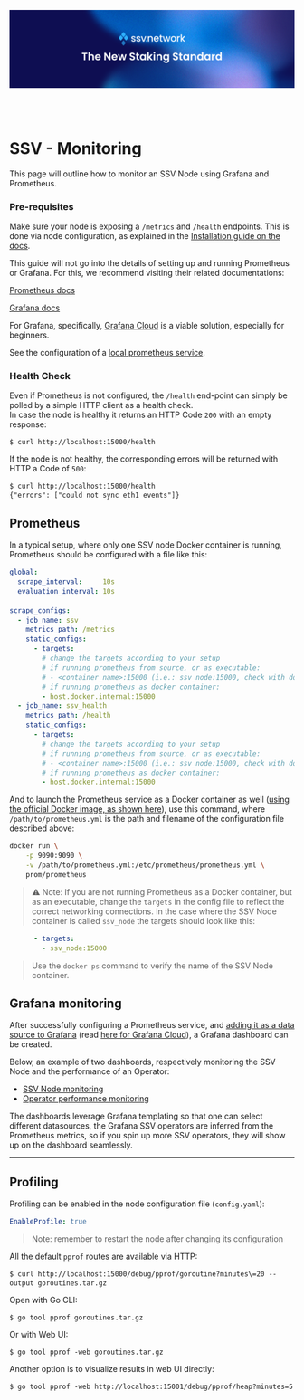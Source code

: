 [<img src="../docs/resources/ssv_header_image.png" >](https://www.bloxstaking.com/)

<br>
<br>


# SSV - Monitoring

This page will outline how to monitor an SSV Node using Grafana and Prometheus.
### Pre-requisites
Make sure your node is exposing a `/metrics` and `/health` endpoints. This is done via node configuration, as explained in the [Installation guide on the docs](https://docs.ssv.network/run-a-node/operator-node/installation#create-configuration-file).

This guide will not go into the details of setting up and running Prometheus or Grafana. For this, we recommend visiting their related documentations:

[Prometheus docs](https://prometheus.io/docs/introduction/overview/)

[Grafana docs](https://grafana.com/docs/)

For Grafana, specifically, [Grafana Cloud](https://grafana.com/docs/grafana-cloud/) is a viable solution, especially for beginners.

See the configuration of a [local prometheus service](prometheus/prometheus.yaml).

### Health Check

Even if Prometheus is not configured, the `/health` end-point can simply be polled by a simple HTTP client as a health check. \
In case the node is healthy it returns an HTTP Code `200` with an empty response:
```shell
$ curl http://localhost:15000/health
```

If the node is not healthy, the corresponding errors will be returned with HTTP a Code of `500`:
```shell
$ curl http://localhost:15000/health
{"errors": ["could not sync eth1 events"]}
```

## Prometheus

In a typical setup, where only one SSV node Docker container is running, Prometheus should be configured with a file like this:

```yaml
global:
  scrape_interval:     10s
  evaluation_interval: 10s

scrape_configs:
  - job_name: ssv
    metrics_path: /metrics
    static_configs:
      - targets:
        # change the targets according to your setup
        # if running prometheus from source, or as executable:
        # - <container_name>:15000 (i.e.: ssv_node:15000, check with docker ps command)
        # if running prometheus as docker container:
        - host.docker.internal:15000
  - job_name: ssv_health
    metrics_path: /health
    static_configs:
      - targets:
        # change the targets according to your setup
        # if running prometheus from source, or as executable:
        # - <container_name>:15000 (i.e.: ssv_node:15000, check with docker ps command)
        # if running prometheus as docker container:
        - host.docker.internal:15000

```

And to launch the Prometheus service as a Docker container as well ([using the official Docker image, as shown here](https://hub.docker.com/r/prom/prometheus)), use this command, where `/path/to/prometheus.yml` is the path and filename of the configuration file described above:

```bash
docker run \
    -p 9090:9090 \
    -v /path/to/prometheus.yml:/etc/prometheus/prometheus.yml \
    prom/prometheus
```


> ⚠️ Note: If you are not running Prometheus as a Docker container, but as an executable, change the `targets` in the config file to reflect the correct networking connections. In the case where the SSV Node container is called `ssv_node` the targets should look like this:

```yaml
      - targets:
        - ssv_node:15000
```

> Use the `docker ps` command to verify the name of the SSV Node container.

## Grafana monitoring

After successfully configuring a Prometheus service, and [adding it as a data source to Grafana](https://grafana.com/docs/grafana/latest/datasources/prometheus/configure-prometheus-data-source/) (read [here for Grafana Cloud](https://grafana.com/docs/grafana-cloud/connect-externally-hosted/data-sources/prometheus/configure-prometheus-data-source/)), a Grafana dashboard can be created.

Below, an example of two dashboards, respectively monitoring the SSV Node and the performance of an Operator:

* [SSV Node monitoring](grafana/dashboard_ssv_node.json)
* [Operator performance monitoring](grafana/dashboard_ssv_operator_performance.json.json)

The dashboards leverage Grafana templating so that one can select different datasources, the Grafana SSV operators are inferred from the Prometheus metrics, so if you spin up more SSV operators, they will show up on the dashboard seamlessly. 

--- 
## Profiling

Profiling can be enabled in the node configuration file (`config.yaml`):
```yaml
EnableProfile: true
```
> Note: remember to restart the node after changing its configuration

All the default `pprof` routes are available via HTTP:
```shell
$ curl http://localhost:15000/debug/pprof/goroutine?minutes\=20 --output goroutines.tar.gz
```

Open with Go CLI:
```shell
$ go tool pprof goroutines.tar.gz
```

Or with Web UI:
```shell
$ go tool pprof -web goroutines.tar.gz
```

Another option is to visualize results in web UI directly:
```shell
$ go tool pprof -web http://localhost:15001/debug/pprof/heap?minutes=5
```
